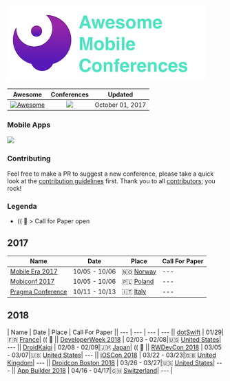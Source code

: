 ![](https://raw.githubusercontent.com/AwesomeMobileConferences/awesome-mobile-conferences/master/.github/Awesome%20Conference.png)
 
<!-- 

PLEASE DO NOT UPDATE THIS FILE, UPDATE CONTENTS.JSON INSTEAD. THANK YOU :-)

 -->



| Awesome | Conferences | Updated
| :-: | :-: | :-:
[![Awesome](https://cdn.rawgit.com/sindresorhus/awesome/d7305f38d29fed78fa85652e3a63e154dd8e8829/media/badge.svg)](https://github.com/sindresorhus/awesome) | ![](https://img.shields.io/badge/conferences-30-orange.svg) | October 01, 2017

### Mobile Apps

[![](https://raw.githubusercontent.com/matteocrippa/awesome-mobile-conferences-android/master/.github/google-play-badge.png)](https://play.google.com/store/apps/details?id=conference.mobile.awesome.boostco.de.amc)

### Contributing

Feel free to make a PR to suggest a new conference, please take a quick look at the [contribution guidelines](.github/CONTRIBUTING.md) first. Thank you to all [contributors](https://github.com/AwesomeMobileConferences/awesome-mobile-conferences/graphs/contributors); you rock!


### Legenda

- (( 📢  > Call for Paper open
## 2017

| Name | Date | Place | Call For Paper |
| --- | --- | --- | --- |
| [Mobile Era 2017](https://mobileera.rocks) | 10/05 - 10/06|🇳🇴 [Norway](https://www.google.com/maps/search/?api=1&query=Felix+Conference+Centre%2C+Bryggetorget+3%2C+0125+Oslo)| --- |
| [Mobiconf 2017](https://2017.mobiconf.org) | 10/05 - 10/06|🇵🇱 [Poland](https://www.google.com/maps/search/?api=1&query=MULTIKINO%2C+DOBREGO+PASTERZA+128%2C+Krakow)| --- |
| [Pragma Conference](https://pragmaconference.com) | 10/11 - 10/13|🇮🇹 [Italy](https://www.google.com/maps/search/?api=1&query=Hotel+San+Marco%2C+Via+Baldassarre+Longhena+42%2C+Verona%2C+Italy)| --- || [iOS Conf SG 2017](http://iosconf.sg) | 10/19 - 10/20|🇸🇬 [Singapore](https://www.google.com/maps/search/?api=1&query=Theatre+for+the+Arts%2C+Nanyang+Polytechnic%2C+Singapore)| --- || [Mobilization 7](http://2017.mobilization.pl) | 10/21|🇵🇱 [Poland](https://www.google.com/maps/search/?api=1&query=%28Nowa%29+Hala+Expo+al.+Politechniki+4+%C5%81%C3%B3d%C5%BA)| --- || [droidcon London 2017](https://skillsmatter.com/conferences/8265-droidcon-london-2017) | 10/26 - 10/27|🇬🇧 [United Kingdom](https://www.google.com/maps/search/?api=1&query=CodeNode%2C+10+South+Place%2C+London%2C+EC2M+7EB%2C+GB)| --- || [Swift By Northwest](https://swiftbynorthwest.com) | 10/27 - 10/28|🇺🇸 [United States](https://www.google.com/maps/search/?api=1&query=18118+International+Blvd%2C+Seattle%2C+WA+98188)| --- || [KotlinConf](https://kotlinconf.com) | 11/02 - 11/03|🇺🇸 [United States](https://www.google.com/maps/search/?api=1&query=Pier+27%2C+The+Embarcadero%2C+San+Francisco%2C+CA+94111)| --- || [.droidconSF](https://sf.droidcon.com) | 11/05 - 11/06|🇺🇸 [United States](https://www.google.com/maps/search/?api=1&query=Mission+Bay+Conference+Center%2C+San+Francisco)| --- || [Devoxx 2017](https://devoxx.be) | 11/06 - 11/10|🇧🇪 [Belgium](https://www.google.com/maps/search/?api=1&query=Kinepolis+Antwerp%2C+Groenendaallaan+394%2C+2030+Antwerp%2C+Belgium)| --- || [Øredev](http://www.oredev.org) | 11/7 - 11/10|🇸🇪 [Sweden](https://www.google.com/maps/search/?api=1&query=%C3%96redev+AB%2C+Hans+Michelsensgatan+10%2C+3rd+floor%2C+SE-211+20+Malm%C3%B6%2C+Sweden)| --- || [Mobius 2017](https://mobiusconf.com/en/) | 11/11|🇷🇺 [Russia](https://www.google.com/maps/search/?api=1&query=Radisson+Slavyanskaya%2C+Europe+Square+2%2C+Moscow)| --- || [DevFest Florida 2017](https://devfestflorida.org/) | 11/11|🇺🇸 [United States](https://www.google.com/maps/search/?api=1&query=Disney%27s+Contemporary+Resort%2C+4600+North+World+Dr.%2C+Orlando%2C+FL+32830+United+States)| --- || [GOTO Berlin 2017](https://gotober.com) | 11/14 - 11/15|🇩🇪 [Germany](https://www.google.com/maps/search/?api=1&query=bcc%2C+Alexanderstra%C3%9Fe+11%2C+10178+Berlin)| --- || [try! Swift Banagalore](https://www.tryswift.co/events/2017/bangalore/) | 11/17 - 11/18|🇮🇳 [India](https://www.google.com/maps/search/?api=1&query=30%2C+Magrath+Rd%2C+Ashok+Nagar%2C+Bengaluru%2C+Karnataka+560025)| --- || [DevFest Baltics 2017](https://devfest.gdg.lv/) | 11/17|🇱🇻 [Latvia](https://www.google.com/maps/search/?api=1&query=%C4%B6%C4%ABpsalas+iela%2C+R%C4%ABga%2C+LV-1048%2C+Latvija)| --- || [droidcon Beijing 2017](http://droidcon.cfict.com.cn) | 11/17 - 11/18|🇨🇳 [China](https://www.google.com/maps/search/?api=1&query=Beijing)| --- || [Swift Alps 2017](https://skillsmatter.com/conferences/9319-ioscon-2018-the-conference-for-ios-and-swift-developers) | 11/23 - 11/24|🇨🇭 [Switzerland](https://www.google.com/maps/search/?api=1&query=Crans-Montana%2C+Switzerland)| --- || [UA Mobile](http://www.uamobile.org) | 11/25|🇺🇦 [Ukraine](https://www.google.com/maps/search/?api=1&query=Kyiv%2C+Stolichne+shose+103%2C+Ramada+Encore+Kiev+hotel)| --- || [Open Mobile Summit 2017](http://www.openmobilemedia.com/san-francisco/) | 11/29 - 11/30|🇺🇸 [United States](https://www.google.com/maps/search/?api=1&query=GRAND+HYATT+SAN+FRANCISCO%2C+SAN+FRANCISCO%2C+USA)| --- || [droidcon](http://droidcon.pl/#/) | 12/01 - 12/02|🇵🇱 [Poland](https://www.google.com/maps/search/?api=1&query=WPiA+Jagiellonian+University%2C+ul.+Krupnicza+33a%2C+Krak%C3%B3w)| (( 📢 |
## 2018

| Name | Date | Place | Call For Paper || --- | --- | --- | --- || [dotSwift](https://2018.dotswift.io) | 01/29|🇫🇷 [France](https://www.google.com/maps/search/?api=1&query=Th%C3%A9%C3%A2tre+de+Paris%2C+15+Rue+Blanche%2C+75009+Paris)| (( 📢 || [DeveloperWeek 2018](http://www.developerweek.com) | 02/03 - 02/08|🇺🇸 [United States](https://www.google.com/maps/search/?api=1&query=550+10th+Street%2C+Oakland%2C+CA+94607)| --- || [DroidKaigi](https://droidkaigi.jp/2018/en/) | 02/08 - 02/09|🇯🇵 [Japan](https://www.google.com/maps/search/?api=1&query=Bellesalle+Shinjuku+Grand+Conference+Center%2C+Shinjuku+City%2C+Tokyo+160-0023)| (( 📢 || [RWDevCon 2018](https://www.rwdevcon.com) | 03/05 - 03/07|🇺🇸 [United States](https://www.google.com/maps/search/?api=1&query=The+Westin+Alexandria+Hotel%2C+VA)| --- || [iOSCon 2018](https://skillsmatter.com/conferences/9319-ioscon-2018-the-conference-for-ios-and-swift-developers) | 03/22 - 03/23|🇬🇧 [United Kingdom](https://www.google.com/maps/search/?api=1&query=CodeNode%2C+10+South+Place%2C+London%2C+EC2M+7EB%2C+GB)| --- || [Droidcon Boston 2018](http://www.droidcon-boston.com) | 03/26 - 03/27|🇺🇸 [United States](https://www.google.com/maps/search/?api=1&query=Calderwood+Pavilion%2C+527+Tremont+Street%2C+Boston%2C+MA+02116%2C+United+States)| --- || [App Builder 2018](https://appbuilders.ch) | 04/16 - 04/17|🇨🇭 [Switzerland](https://www.google.com/maps/search/?api=1&query=Lugano%2C+Switzerland)| --- |
